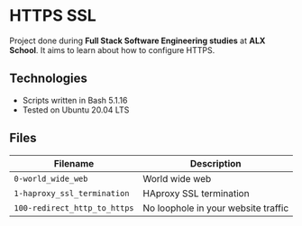 # HTTPS SSL
Project done during **Full Stack Software Engineering studies** at **ALX School**. It aims to learn about how to configure HTTPS.

## Technologies
* Scripts written in Bash 5.1.16
* Tested on Ubuntu 20.04 LTS

## Files

| Filename | Description |
| -------- | ----------- |
| `0-world_wide_web` | World wide web |
| `1-haproxy_ssl_termination` | HAproxy SSL termination |
| `100-redirect_http_to_https` | No loophole in your website traffic |

